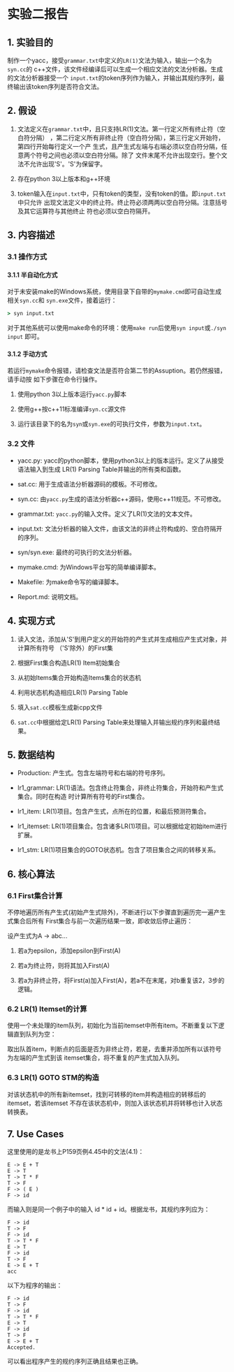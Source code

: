 # 实验二报告

## 1. 实验目的
制作一个yacc，接受`grammar.txt`中定义的`LR(1)`文法为输入，输出一个名为`syn.cc`的
c++文件，该文件经编译后可以生成一个相应文法的文法分析器。生成的文法分析器接受一个
`input.txt`的token序列作为输入，并输出其规约序列，最终输出该token序列是否符合文法。


## 2. 假设
1. 文法定义在`grammar.txt`中，且只支持LR(1)文法。第一行定义所有终止符（空白符分隔）
，第二行定义所有非终止符（空白符分隔），第三行定义开始符，第四行开始每行定义一个产
生式，且产生式左端与右端必须以空白符分隔，任意两个符号之间也必须以空白符分隔。除了
文件末尾不允许出现空行。整个文法不允许出现'S'。'S'为保留字。

2. 存在python 3以上版本和g++环境

3. token输入在`input.txt`中，只有token的类型，没有token的值。即`input.txt`中只允许
出现文法定义中的终止符。终止符必须两两以空白符分隔。注意括号及其它运算符与其他终止
符也必须以空白符隔开。


## 3. 内容描述

### 3.1 操作方式

#### 3.1.1 半自动化方式
对于未安装make的Windows系统，使用目录下自带的`mymake.cmd`即可自动生成相关`syn.cc`和
`syn.exe`文件，接着运行：

```cmd
> syn input.txt
```

对于其他系统可以使用make命令的环境：使用`make run`后使用`syn input`或`./syn input`
即可。

#### 3.1.2 手动方式

若运行`mymake`命令报错，请检查文法是否符合第二节的Assuption。若仍然报错，请手动按
如下步骤在命令行操作。
1. 使用python 3以上版本运行`yacc.py`脚本

2. 使用g++按c++11标准编译`syn.cc`源文件

3. 运行该目录下的名为`syn`或`syn.exe`的可执行文件，参数为`input.txt`。

### 3.2 文件
* yacc.py: yacc的python脚本，使用python3以上的版本运行。定义了从接受语法输入到生成
LR(1) Parsing Table并输出的所有类和函数。

* sat.cc: 用于生成语法分析器源码的模板。不可修改。

* syn.cc: 由`yacc.py`生成的语法分析器c++源码，使用c++11规范。不可修改。

* grammar.txt: `yacc.py`的输入文件。定义了LR(1)文法的文本文件。

* input.txt: 文法分析器的输入文件，由该文法的非终止符构成的、空白符隔开的序列。

* syn/syn.exe: 最终的可执行的文法分析器。

* mymake.cmd: 为Windows平台写的简单编译脚本。

* Makefile: 为make命令写的编译脚本。

* Report.md: 说明文档。


## 4. 实现方式
1. 读入文法，添加从'S'到用户定义的开始符的产生式并生成相应产生式对象，并计算所有符号
（'S'除外）的First集

2. 根据First集合构造LR(1) Item初始集合

3. 从初始Items集合开始构造Items集合的状态机

4. 利用状态机构造相应LR(1) Parsing Table

5. 填入`sat.cc`模板生成新cpp文件

6. `sat.cc`中根据给定LR(1) Parsing Table来处理输入并输出规约序列和最终结果。


## 5. 数据结构
* Production: 产生式。包含左端符号和右端的符号序列。

* lr1_grammar: LR(1)语法。包含终止符集合，非终止符集合，开始符和产生式集合。同时在构造
时计算所有符号的First集合。

* lr1_item: LR(1)项目。包含产生式，点所在的位置，和最后预测符集合。

* lr1_itemset: LR(1)项目集合。包含诸多LR(1)项目。可以根据给定初始item进行扩展。

* lr1_stm: LR(1)项目集合的GOTO状态机。包含了项目集合之间的转移关系。


## 6. 核心算法

### 6.1 First集合计算
不停地遍历所有产生式(初始产生式除外)，不断进行以下步骤直到遍历完一遍产生式集合后所有
First集合与前一次遍历结果一致，即收敛后停止遍历：

设产生式为A -> abc...
1. 若a为epsilon，添加epsilon到First(A)

2. 若a为终止符，则将其加入First(A)

3. 若a为非终止符，将First(a)加入First(A)，若a不在末尾，对b重复该2，3步的逻辑。

### 6.2 LR(1) Itemset的计算
使用一个未处理的item队列，初始化为当前itemset中所有item。不断重复以下逻辑直到队列为空：

取出队首item，判断点的后面是否为非终止符，若是，去重并添加所有以该符号为左端的产生式到该
itemset集合，将不重复的产生式加入队列。

### 6.3 LR(1) GOTO STM的构造
对该状态机中的所有新itemset，找到可转移的item并构造相应的转移后的itemset，若该itemset
不存在该状态机中，则加入该状态机并将转移也计入状态转换表。


## 7. Use Cases
这里使用的是龙书上P159页例4.45中的文法(4.1)：

```
E -> E + T
E -> T
T -> T * F
T -> F
F -> ( E )
F -> id
```

而输入则是同一个例子中的输入 id * id + id。根据龙书，其规约序列应为：

```
F -> id
T -> F
F -> id
T -> T * F
E -> T
F -> id
T -> F
E -> E + T
acc
```

以下为程序的输出：

```
F -> id
T -> F
F -> id
T -> T * F
E -> T
F -> id
T -> F
E -> E + T
Accepted.
```

可以看出程序产生的规约序列正确且结果也正确。


